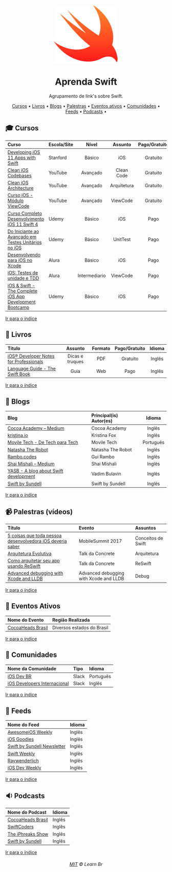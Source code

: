 <p align="center">
	<img src="https://raw.githubusercontent.com/oguhpereira/learnbr/main/docs/swift/logo.png" alt="Aprenda Swift" style="max-width:100%;">
</p>

<h1 align="center">Aprenda Swift</h1>

<p align="center">Agrupamento de link's sobre Swift.</p>


<a id="user-content-Índice" class="anchor" href="#Índice" aria-hidden="true"></a>
<p align="center">
	<a href="#mortar_board-cursos">Cursos</a> •
	<a href="#book-livros">Livros</a> •
	<a href="#newspaper-blogs">Blogs</a> •
	<a href="#video_camera-palestras-v%C3%ADdeos">Palestras</a> •
	<a href="#eventos-ativos">Eventos ativos</a> •
	<a href="#speech_balloon-comunidades">Comunidades</a> •
	<a href="#paperclip-feeds">Feeds</a> •
	<a href="#sound-podcasts">Podcasts</a> •
</p>

## :mortar_board: Cursos


Curso | Escola/Site | Nível | Assunto | Pago/Gratuito
:-- | :-- | :--: | :--: | :--:
[Developing iOS 11 Apps with Swift](https://itunes.apple.com/br/course/developing-ios-11-apps-with-swift/id1309275316)|Stanford| Básico |iOS| Gratuito
[Clean iOS Codebases](https://www.youtube.com/playlist?list=PLyjgjmI1UzlTtsImzQ4cT8bQ3_RXtkqLg)|YouTube| Avançado |Clean Code| Gratuito
[Clean iOS Architecture](https://www.youtube.com/playlist?list=PLyjgjmI1UzlSWtjAMPOt03L7InkCRlGzb)|YouTube| Avançado|Arquitetura| Gratuito
[Curso iOS - Módulo ViewCode](https://www.youtube.com/playlist?list=PLvwcQsuDybkU2mhuk2Axx0XP2APTK6wZx)|YouTube| Avançado | ViewCode| Gratuito
[Curso Completo Desenvolvimento iOS 11 Swift 4](https://www.udemy.com/curso-completo-de-desenvolvimento-ios11swift4/)|Udemy| Básico |iOS| Pago
[Do Iniciante ao Avançado em Testes Unitários no iOS](https://www.udemy.com/course/do-iniciante-ao-avancado-em-testes-unitarios-no-ios/)|Udemy| Básico |UnitTest| Pago
[Desenvolvendo para iOS no Xcode](https://www.alura.com.br/curso-online-swift-desenvolvimento-ios/)|Alura| Básico |iOS| Pago
[iOS: Testes de unidade e TDD](https://www.alura.com.br/curso-online-ios-tdd-e-testes-de-unidade)|Alura| Intermediario |ViewCode| Pago
[iOS & Swift - The Complete iOS App Development Bootcamp](https://www.udemy.com/course/ios-13-app-development-bootcamp/)|Udemy| Básico |iOS| Pago


[Ir para o índice](#Índice)

## :book: Livros

Título | Assunto | Formato | Pago/Gratuito | Idioma
:-- | :--: | :--: | :--: | :--:
[iOS® Developer Notes for Professionals](https://books.goalkicker.com/iOSBook/)|Dicas e truques|PDF| Gratuito |Inglês
[Language Guide - The Swift Book](https://swift.org/)|Guia|Web| Pago |Inglês



[Ir para o índice](#Índice)

## :newspaper: Blogs

Blog | Principal(is) Autor(es) | Idioma
:-- | :-- | :--:
[Cocoa Academy – Medium](https://medium.com/cocoaacademymag)|Cocoa Academy|Inglês
[kristina.io](https://kristina.io/)|Kristina Fox|Inglês
[Movile Tech - De Tech para Tech](https://movile.blog/categoria/ios/)|Movile Tech|Português
[Natasha The Robot](https://www.natashatherobot.com/)|Natasha The Robot|Inglês
[Rambo.codes](https://rambo.codes/)|Gui Rambo|Inglês
[Shai Mishali – Medium](https://medium.com/@freak4pc)|Shai Mishali|Inglês
[YASB - A blog about Swift development](http://www.vadimbulavin.com/)|Vadim Bulavin|Inglês
[Swift by Sundell](https://www.swiftbysundell.com/)|Swift by Sundell|Inglês

[Ir para o índice](#Índice)

## :video_camera: Palestras (vídeos)

Título | Evento | Assuntos
:-- | :-- | :--
[5 coisas que toda pessoa desenvolvedora iOS deveria saber](https://www.youtube.com/watch?v=Ckue3xh0gyE)|MobileSummit 2017|Conceitos de Swift
[Arquitetura Evolutiva](https://www.youtube.com/watch?v=uCTws4JajnE&t=0s)|Talk da Concrete|Arquitetura
[Como arquitetar seu app usando ReSwift](https://www.youtube.com/watch?v=L4IRCZTNfpo&t=0s&list=PLVfcRkAE6V2y3vrz7vFfHMtFO8NiIcXR4)|Talk da Concrete|ReSwift
[Advanced debugging with Xcode and LLDB](https://developer.apple.com/wwdc18/412)|Advanced debugging with Xcode and LLDB|Debug


[Ir para o índice](#Índice)

## :circus_tent: Eventos Ativos

Nome do Evento | Região Realizada
:-- | :--
[CocoaHeads Brasil](https://www.cocoaheads.com.br/agendas)| Diversos estados do Brasil

[Ir para o índice](#Índice)

## :speech_balloon: Comunidades

Nome da Comunidade | Tipo | Idioma
:-- | :-- | :--
[iOS Dev BR](http://iosdevbr.herokuapp.com/)|Slack|Português
[iOS Developers Internacional](https://ios-developers.io/)|Slack|Inglês

[Ir para o índice](#Índice)

## :paperclip: Feeds

Nome do Feed | Idioma
:-- | :--
[AwesomeiOS Weekly](http://weekly.awesomeios.com/)|Inglês
[iOS Goodies](https://ios-goodies.com/)|Inglês
[Swift by Sundell Newsletter](https://www.swiftbysundell.com/newsletter/)|Inglês
[Swift Weekly](https://swiftweekly.com/)|Inglês
[Raywenderlich](https://www.raywenderlich.com/ios)|Inglês
[iOS Dev Weekly](https://iosdevweekly.com/)|Inglês

[Ir para o índice](#Índice)

## :sound: Podcasts

Nome do Podcast | Idioma
:-- | :--
[CocoaHeads Brasil](https://soundcloud.com/cocoaheadsbr)|Inglês
[SwiftCoders](https://swiftcoders.podbean.com/)|Inglês
[The iPhreaks Show](http://iphreaksshow.com/)|Inglês
[Swift by Sundell](https://www.swiftbysundell.com/podcast/)|Inglês

[Ir para o índice](#Índice)


<h6 align="center">
	<a href="./MIT.md">MIT</a>
	©
	Learn Br
</h6>
